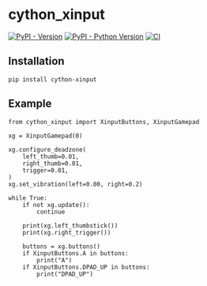 # cython_xinput

[![PyPI - Version](https://img.shields.io/pypi/v/cython_xinput.svg)](https://pypi.org/project/cython_xinput)
[![PyPI - Python Version](https://img.shields.io/pypi/pyversions/cython_xinput.svg)](https://pypi.org/project/cython_xinput)
[![CI](https://github.com/zariiii9003/cython_xinput/actions/workflows/wheels.yml/badge.svg)](https://github.com/zariiii9003/cython_xinput/actions/workflows/wheels.yml)

## Installation

```console
pip install cython-xinput
```

## Example

```python3
from cython_xinput import XinputButtons, XinputGamepad

xg = XinputGamepad(0)

xg.configure_deadzone(
    left_thumb=0.01,
    right_thumb=0.01,
    trigger=0.01,
)
xg.set_vibration(left=0.00, right=0.2)

while True:
    if not xg.update():
        continue

    print(xg.left_thumbstick())
    print(xg.right_trigger())
        
    buttons = xg.buttons()
    if XinputButtons.A in buttons:
        print("A")
    if XinputButtons.DPAD_UP in buttons:
        print("DPAD_UP")
```